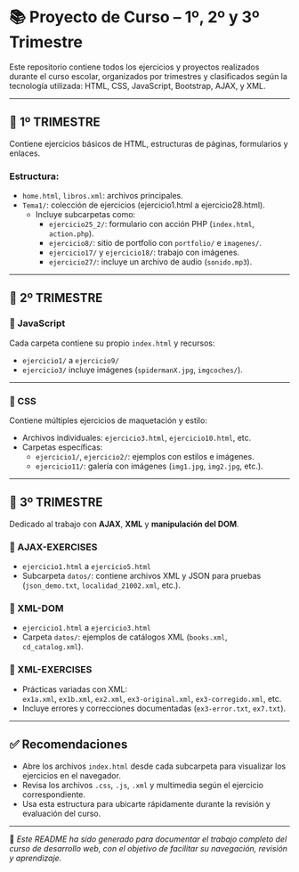 # 📚 Proyecto de Curso – 1º, 2º y 3º Trimestre

Este repositorio contiene todos los ejercicios y proyectos realizados durante el curso escolar, organizados por trimestres y clasificados según la tecnología utilizada: HTML, CSS, JavaScript, Bootstrap, AJAX, y XML.

---

## 📁 1º TRIMESTRE

Contiene ejercicios básicos de HTML, estructuras de páginas, formularios y enlaces.

### Estructura:
- `home.html`, `libros.xml`: archivos principales.
- `Tema1/`: colección de ejercicios (ejercicio1.html a ejercicio28.html).
  - Incluye subcarpetas como:
    - `ejercicio25_2/`: formulario con acción PHP (`index.html`, `action.php`).
    - `ejercicio8/`: sitio de portfolio con `portfolio/` e `imagenes/`.
    - `ejercicio17/` y `ejercicio18/`: trabajo con imágenes.
    - `ejercicio27/`: incluye un archivo de audio (`sonido.mp3`).

---

## 📁 2º TRIMESTRE

### 🧠 JavaScript

Cada carpeta contiene su propio `index.html` y recursos:

- `ejercicio1/` a `ejercicio9/`
- `ejercicio3/` incluye imágenes (`spidermanX.jpg`, `imgcoches/`).

---

### 🎨 CSS

Contiene múltiples ejercicios de maquetación y estilo:

- Archivos individuales: `ejercicio3.html`, `ejercicio10.html`, etc.
- Carpetas específicas:
  - `ejercicio1/`, `ejercicio2/`: ejemplos con estilos e imágenes.
  - `ejercicio11/`: galería con imágenes (`img1.jpg`, `img2.jpg`, etc.).

---

## 📁 3º TRIMESTRE

Dedicado al trabajo con **AJAX**, **XML** y **manipulación del DOM**.

### 🧩 AJAX-EXERCISES

- `ejercicio1.html` a `ejercicio5.html`
- Subcarpeta `datos/`: contiene archivos XML y JSON para pruebas (`json_demo.txt`, `localidad_21002.xml`, etc.).

### 🧾 XML-DOM

- `ejercicio1.html` a `ejercicio3.html`
- Carpeta `datos/`: ejemplos de catálogos XML (`books.xml`, `cd_catalog.xml`).

### 🧬 XML-EXERCISES

- Prácticas variadas con XML:  
  `ex1a.xml`, `ex1b.xml`, `ex2.xml`, `ex3-original.xml`, `ex3-corregido.xml`, etc.
- Incluye errores y correcciones documentadas (`ex3-error.txt`, `ex7.txt`).

---

## ✅ Recomendaciones

- Abre los archivos `index.html` desde cada subcarpeta para visualizar los ejercicios en el navegador.
- Revisa los archivos `.css`, `.js`, `.xml` y multimedia según el ejercicio correspondiente.
- Usa esta estructura para ubicarte rápidamente durante la revisión y evaluación del curso.

---

📌 *Este README ha sido generado para documentar el trabajo completo del curso de desarrollo web, con el objetivo de facilitar su navegación, revisión y aprendizaje.*
